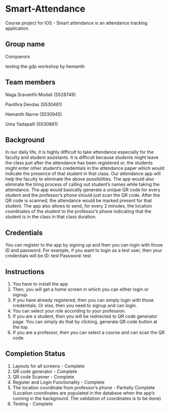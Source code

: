 ﻿# Smart-Attendance
Course project for IOS - Smart attendance is an attendance tracking application

## Group name
Conquerors

testing the gdp workshop by hemanth 

## Team members

Naga Sravanthi Modali (S528749)

Pavithra Devdas (S530461)

Hemanth Narne (S530945)

Uma Yadapalli (S530861)

## Background
In our daily life, it is highly difficult to take attendance especially for the faculty and student assistants. 
It is difficult because students might leave the class just after the attendance has been registered or, the students might enter other student’s credentials in the attendance paper which would indicate the presence of that student in that class. Our attendance app will help the faculty to eliminate the above possibilities. The app would also eliminate the tiring process of calling out student’s names while taking the attendance. The app would basically generate a unique QR code for every student and the professor’s phone should just scan the QR code. After the QR code is scanned, the attendance would be marked present for that student. The app also allows to send, for every 2 minutes, the location coordinates of the student to the professor’s phone indicating that the student is in the class in that class duration.

## Credentials
You can register to the app by signing up and then you can login with those ID and password. For example, if you want to login as a test user, then your credentials will be 
      ID: test 
      Password: test

## Instructions
1. You have to install the app
2. Then, you will get a home screen in which you can either login or signup.
3. If you have already registered, then you can simply login with those credentials. Or else, then you need to signup and can login.
4. You can select your role according to your profession.
5. If you are a student, then you will be redirected to QR code generator page. You can simply do that by clicking, generate QR code button at the top.
6. If you are a professor, then you can select a course and can scan the QR code.

## Completion Status
1. Layouts for all screens - Complete
2. QR code generator - Complete
3. QR code Scanner - Complete
4. Register and Login Functionality - Complete
5. The location coordinate from professor’s phone - Partially Complete (Location coordinates are populated in the database when the app’s running in the background. The validation of coordinates is to be done)
6. Testing - Complete
